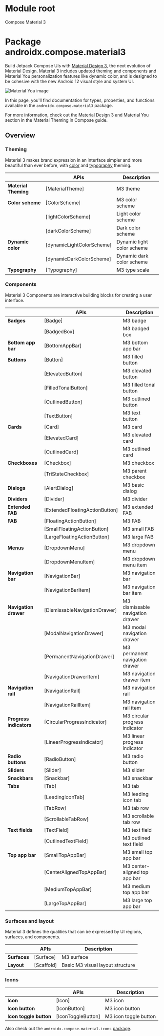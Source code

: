 # Module root

Compose Material 3

# Package androidx.compose.material3

Build Jetpack Compose UIs with <a href="https://m3.material.io" class="external" target="_blank">Material Design 3</a>, the next evolution of Material Design. Material 3 includes updated theming and components and Material You personalization features like dynamic color, and is designed to be cohesive with the new Android 12 visual style and system UI.

![Material You image](https://developer.android.com/images/reference/androidx/compose/material3/material-you.png)

In this page, you'll find documentation for types, properties, and functions available in the `androidx.compose.material3` package.

For more information, check out the <a href="https://developer.android.com/jetpack/compose/themes/material#material3" class="external" target="_blank">Material Design 3 and Material You</a> section in the Material Theming in Compose guide.

## Overview

### Theming

Material 3 makes brand expression in an interface simpler and more beautiful than ever before, with <a href="https://m3.material.io/styles/color/overview" class="external" target="_blank">color</a> and <a href="https://m3.material.io/styles/typography/overview" class="external" target="_blank">typography</a> theming.

|      | **APIs** | **Description** |
| ---- | -------- | --------------- |
| **Material Theming** | [MaterialTheme] | M3 theme |
| **Color scheme** | [ColorScheme] | M3 color scheme |
|  | [lightColorScheme] | Light color scheme |
|  | [darkColorScheme] | Dark color scheme |
| **Dynamic color** | [dynamicLightColorScheme] | Dynamic light color scheme |
|  | [dynamicDarkColorScheme] | Dynamic dark color scheme |
| **Typography** | [Typography] | M3 type scale |

### Components

Material 3 Components are interactive building blocks for creating a user interface.

|      | **APIs** | **Description** |
| ---- | -------- | --------------- |
| **Badges** | [Badge] | M3 badge |
|  | [BadgedBox] | M3 badged box |
| **Bottom app bar** | [BottomAppBar] | M3 bottom app bar |
| **Buttons** | [Button] | M3 filled button |
|  | [ElevatedButton] | M3 elevated button |
|  | [FilledTonalButton] | M3 filled tonal button |
|  | [OutlinedButton] | M3 outlined button |
|  | [TextButton] | M3 text button |
| **Cards** | [Card] | M3 card |
|  | [ElevatedCard] | M3 elevated card |
|  | [OutlinedCard] | M3 outlined card |
| **Checkboxes** | [Checkbox] | M3 checkbox |
|  | [TriStateCheckbox] | M3 parent checkbox |
| **Dialogs** | [AlertDialog] | M3 basic dialog |
| **Dividers** | [Divider] | M3 divider |
| **Extended FAB** | [ExtendedFloatingActionButton] | M3 extended FAB |
| **FAB** | [FloatingActionButton] | M3 FAB |
|  | [SmallFloatingActionButton] | M3 small FAB |
|  | [LargeFloatingActionButton] | M3 large FAB |
| **Menus** | [DropdownMenu] | M3 dropdown menu |
|  | [DropdownMenuItem] | M3 dropdown menu item |
| **Navigation bar** | [NavigationBar] | M3 navigation bar |
|  | [NavigationBarItem] | M3 navigation bar item |
| **Navigation drawer** | [DismissableNavigationDrawer] | M3 dismissable navigation drawer |
|  | [ModalNavigationDrawer] | M3 modal navigation drawer |
|  | [PermanentNavigationDrawer] | M3 permanent navigation drawer |
|  | [NavigationDrawerItem] | M3 navigation drawer item |
| **Navigation rail** | [NavigationRail] | M3 navigation rail |
|  | [NavigationRailItem] | M3 navigation rail item |
| **Progress indicators** | [CircularProgressIndicator] | M3 circular progress indicator |
|  | [LinearProgressIndicator] | M3 linear progress indicator |
| **Radio buttons** | [RadioButton] | M3 radio button |
| **Sliders** | [Slider] | M3 slider |
| **Snackbars** | [Snackbar] | M3 snackbar |
| **Tabs** | [Tab] | M3 tab |
|  | [LeadingIconTab] | M3 leading icon tab |
|  | [TabRow] | M3 tab row |
|  | [ScrollableTabRow] | M3 scrollable tab row |
| **Text fields** | [TextField] | M3 text field |
|  | [OutlinedTextField] | M3 outlined text field |
| **Top app bar** | [SmallTopAppBar] | M3 small top app bar |
|  | [CenterAlignedTopAppBar] | M3 center-aligned top app bar |
|  | [MediumTopAppBar] | M3 medium top app bar |
|  | [LargeTopAppBar] | M3 large top app bar |

### Surfaces and layout

Material 3 defines the qualities that can be expressed by UI regions, surfaces, and components.

|      | **APIs** | **Description** |
| ---- | -------- | --------------- |
| **Surfaces** | [Surface] | M3 surface |
| **Layout** | [Scaffold] | Basic M3 visual layout structure |

### Icons

|      | **APIs** | **Description** |
| ---- | -------- | --------------- |
| **Icon** | [Icon] | M3 icon |
| **Icon button** | [IconButton] | M3 icon button |
| **Icon toggle button** | [IconToggleButton] | M3 icon toggle button |

Also check out the `androidx.compose.material.icons` [package](/reference/kotlin/androidx/compose/material/icons/package-summary).
